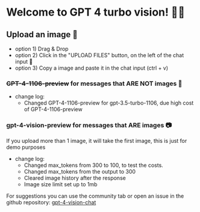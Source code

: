 # Welcome to GPT 4 turbo vision! 🚀🤖

## Upload an image 🔗
- option 1) Drag & Drop
- option 2) Click in the "UPLOAD FILES" button, on the left of the chat input 💬
- option 3) Copy a image and paste it in the chat input (ctrl + v)

### ~~GPT-4-1106-preview~~ for messages that ARE NOT images 📝
* change log:
    - Changed GPT-4-1106-preview for gpt-3.5-turbo-1106, due high cost of GPT-4-1106-preview
### gpt-4-vision-preview for messages that ARE images 📷
If you upload more than 1 image, it will take the first image, this is just for demo purposes
* change log:
    - Changed max_tokens from 300 to 100, to test the costs.
    - Changed max_tokens from the output to 300
    - Cleared image history after the response
    - Image size limit set up to 1mb


For suggestions you can use the community tab or open an issue in the github repository: [gpt-4-vision-chat](https://github.com/GianfrancoCorrea/gpt-4-vision-chat)
